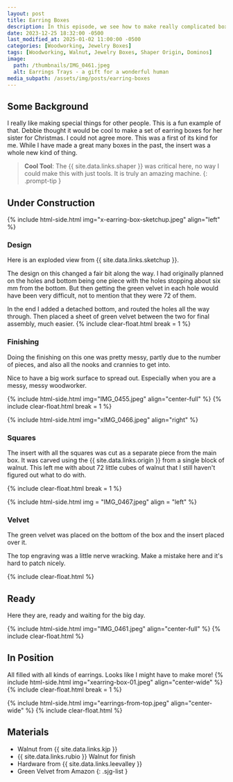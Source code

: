 ```yaml
---
layout: post
title: Earring Boxes
description: In this episode, we see how to make really complicated boxes.  In this case a Christmas gift for someone special
date: 2023-12-25 18:32:00 -0500
last_modified_at: 2025-01-02 11:00:00 -0500
categories: [Woodworking, Jewelry Boxes]
tags: [Woodworking, Walnut, Jewelry Boxes, Shaper Origin, Dominos]
image:
  path: /thumbnails/IMG_0461.jpeg
  alt: Earrings Trays - a gift for a wonderful human
media_subpath: /assets/img/posts/earring-boxes
---
```

## Some Background

I really like making special things for other people. This is a fun example of that. Debbie thought it would be cool to make a set of earring boxes for her sister for Christmas. I could not agree more. This was a first of its kind for me. While I have made a great many boxes in the past, the insert was a whole new kind of thing.

> **Cool Tool**: The {{ site.data.links.shaper }} was critical here, no way I could make this with just tools. It is truly an amazing machine.
{: .prompt-tip }

## Under Construction

{% include html-side.html img="x-earring-box-sketchup.jpeg" align="left" %}
### Design
Here is an exploded view from {{ site.data.links.sketchup }}.

The design on this changed a fair bit along the way.  I had originally planned on the holes and bottom being one piece with the holes stopping about six mm from the bottom.  But then getting the green velvet in each hole would have been very difficult, not to mention that they were 72 of them.  

In the end I added a detached bottom, and routed the holes all the way through.  Then placed a sheet of green velvet between the two for final assembly, much easier.
{% include clear-float.html break = 1 %}

### Finishing
Doing the finishing on this one was pretty messy, partly due to the number of pieces, and also all the nooks and crannies to get into.

Nice to have a big work surface to spread out. Especially when you are a messy, messy woodworker.

{% include html-side.html img="IMG_0455.jpeg" align="center-full" %}
{% include clear-float.html break = 1 %}

{% include html-side.html img="xIMG_0466.jpeg" align="right" %}

### Squares

The insert with all the squares was cut as a separate piece from the main box. It was carved using the {{ site.data.links.origin }} from a single block of walnut. This left me with about 72 little cubes of walnut that I still haven't figured out what to do with.

{% include clear-float.html break = 1 %}

{% include html-side.html img = "IMG_0467.jpeg" align = "left" %}

### Velvet

The green velvet was placed on the bottom of the box and the insert placed over it.

The top engraving was a little nerve wracking. Make a mistake here and it's hard to patch nicely.

{% include clear-float.html %}

## Ready

Here they are, ready and waiting for the big day.

{% include html-side.html img="IMG_0461.jpeg" align="center-full" %}
{% include clear-float.html %}

## In Position

All filled with all kinds of earrings. Looks like I might have to make more!
{% include html-side.html img="xearring-box-01.jpeg" align="center-wide" %}
{% include clear-float.html break = 1 %}

{% include html-side.html img="earrings-from-top.jpeg" align="center-wide" %}
{% include clear-float.html %}

## Materials

- Walnut from {{ site.data.links.kjp }}
- {{ site.data.links.rubio }} Walnut for finish
- Hardware from {{ site.data.links.leevalley }}
- Green Velvet from Amazon
{: .sjg-list }
